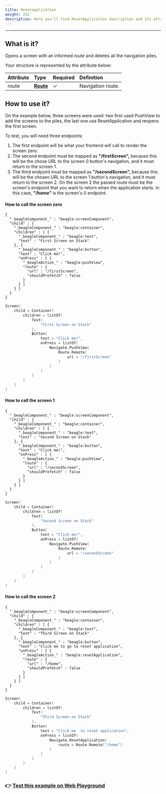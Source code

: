 ```yaml
---
title: Resetapplication
weight: 252
description: Here you'll find ResetApplication description and its attribute.
---
```


---

## What is it?

Opens a screen with an informed route and deletes all the navigation piles.

Your structure is represented by the attribute below: 

| **Attribute** | **Type** | Required | Definition |
| :--- | :--- | :--- | :--- |
| route | ​[**Route**](https://app.gitbook.com/@zup-products/s/beagle/~/drafts/-MBdG3IHjLPbo5GoxgEz/api/api-acoes/navigate/route)**​** |      ✓ | Navigation route. |

## How to use it?

On the example below, three screens were used: two first used PushView to add the screens to the piles, the last one use ResetApplication and reopens the first screen.

To test, you will need three endpoints: 

1. The first endpoint will be what your frontend will call to render the screen zero. 
2. The second endpoint must be mapped as **"/firstScreen",** because this will be the chose URL to the screen 0 button's navigation, and it must return to the screen 1. 
3. The third endpoint must be mapped as **"/secondScreen",** because this will be the chosen URL to the screen 1 button's navigation, and it must return to the screen 2. On the screen 2 the passed route must be the screen's endpoint that you want to return when the application starts. In this case, **"/home"** is the screen's 0 endpoint. 

#### How to call the screen zero <a id="como-chamar-a-tela-zero"></a>



```text
{
  "_beagleComponent_" : "beagle:screenComponent",
  "child" : {
    "_beagleComponent_" : "beagle:container",
    "children" : [ {
      "_beagleComponent_" : "beagle:text",
      "text" : "First Screen on Stack"
    }, {
      "_beagleComponent_" : "beagle:button",
      "text" : "Click me!",
      "onPress" : [ {
        "_beagleAction_" : "beagle:pushView",
        "route" : {
          "url" : "/firstScreen",
          "shouldPrefetch" : false
        }
      } ]
    } ]
  }
}
```



```kotlin
Screen(
    child = Container(
        children = listOf(
            Text(
                "First Screen on Stack"
            ),
            Button(
                text = "Click me!",
                onPress = listOf(
                    Navigate.PushView(
                        Route.Remote(
                            url = "/firstScreen"
                        )
                    )
                )
            )
        )
    )
)
```



#### How to call the screen 1 <a id="como-chamar-a-tela-1"></a>



```text
{
  "_beagleComponent_" : "beagle:screenComponent",
  "child" : {
    "_beagleComponent_" : "beagle:container",
    "children" : [ {
      "_beagleComponent_" : "beagle:text",
      "text" : "Second Screen on Stack"
    }, {
      "_beagleComponent_" : "beagle:button",
      "text" : "Click me!",
      "onPress" : [ {
        "_beagleAction_" : "beagle:pushView",
        "route" : {
          "url" : "/secondScreen",
          "shouldPrefetch" : false
        }
      } ]
    } ]
  }
}
```



```kotlin
Screen(
    child = Container(
        children = listOf(
            Text(
                "Second Screen on Stack"
            ),
            Button(
                text = "Click me!",
                onPress = listOf(
                    Navigate.PushView(
                        Route.Remote(
                            url = "/secondScreen"
                        )
                    )
                )
            )
        )
    )
)
```



#### How to call the screen  2 <a id="como-chamar-a-tela-2"></a>



```text
{
  "_beagleComponent_" : "beagle:screenComponent",
  "child" : {
    "_beagleComponent_" : "beagle:container",
    "children" : [ {
      "_beagleComponent_" : "beagle:text",
      "text" : "Third Screen on Stack"
    }, {
      "_beagleComponent_" : "beagle:button",
      "text" : "Click me to go to reset application",
      "onPress" : [ {
        "_beagleAction_" : "beagle:resetApplication",
        "route" : {
          "url" : "/home",
          "shouldPrefetch" : false
        }
      } ]
    } ]
  }
}
```



```kotlin
Screen(
    child = Container(
        children = listOf(
            Text(
                "Third Screen on Stack"
            ),
            Button(
                text = "Click me  to reset application",
                onPress = listOf(
                    Navigate.ResetApplication(
                        route = Route.Remote("/home")
                    )
                )
            )
        )
    )
)
```



### 👉 [Test this example on Web Playground](https://beagle-playground.netlify.app/#/demo/default-components/button.json)
